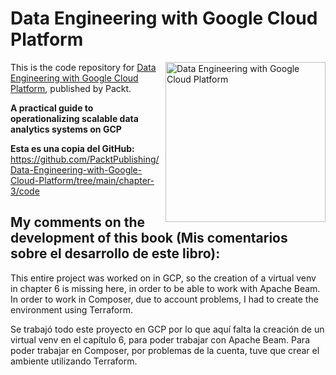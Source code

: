 # Data Engineering with Google Cloud Platform

<a href="https://www.packtpub.com/product/data-engineering-with-google-cloud-platform/9781800561328?utm_source=github&utm_medium=repository&utm_campaign=9781800561328"><img src="https://static.packt-cdn.com/products/9781800561328/cover/smaller" alt="Data Engineering with Google Cloud Platform" height="256px" align="right"></a>

This is the code repository for [Data Engineering with Google Cloud Platform](https://www.packtpub.com/product/data-engineering-with-google-cloud-platform/9781800561328?utm_source=github&utm_medium=repository&utm_campaign=9781800561328), published by Packt.

**A practical guide to operationalizing scalable data analytics systems on GCP**

**Esta es una copia del GitHub:** https://github.com/PacktPublishing/Data-Engineering-with-Google-Cloud-Platform/tree/main/chapter-3/code

  
## My comments on the development of this book (Mis comentarios sobre el desarrollo de este libro):
This entire project was worked on in GCP, so the creation of a virtual venv in chapter 6 is missing here, in order to be able to work with Apache Beam. In order to work in Composer, due to account problems, I had to create the environment using Terraform.
  
Se trabajó todo este proyecto en GCP por lo que aquí falta la creación de un virtual venv en el capítulo 6, para poder trabajar con Apache Beam. Para poder trabajar en Composer, por problemas de la cuenta, tuve que crear el ambiente utilizando Terraform.
  
